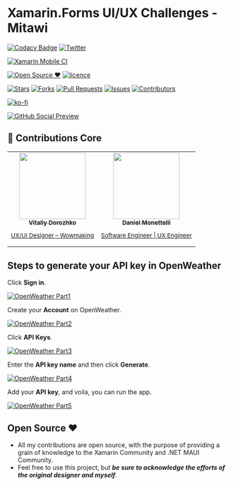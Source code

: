 # Xamarin.Forms UI/UX Challenges - Mitawi

[![Codacy Badge](https://api.codacy.com/project/badge/Grade/3f6e895c980848fa9aad033f53dad161)](https://app.codacy.com/gh/danielmonettelli/Mitawi?utm_source=github.com&utm_medium=referral&utm_content=danielmonettelli/Mitawi&utm_campaign=Badge_Grade_Settings)
[![Twitter](https://img.shields.io/twitter/follow/DaniMonettelli.svg?style=social)](https://twitter.com/DaniMonettelli)

[![Xamarin Mobile CI](https://github.com/danimonettelli/Mitawi/actions/workflows/mobile.yml/badge.svg)](https://github.com/danimonettelli/Mitawi/actions/workflows/mobile.yml)

[![Open Source ❤](https://badges.frapsoft.com/os/v1/open-source.svg?v=103)](#open-source-)  [![licence](https://img.shields.io/badge/license-MIT-blue.svg?style=flat-square)](https://github.com/danimonettelli/Mitawi/blob/main/LICENSE)

[![Stars](https://img.shields.io/github/stars/danimonettelli/Mitawi)](https://github.com/danimonettelli/Mitawi/stargazers) [![Forks](https://img.shields.io/github/forks/danimonettelli/Mitawi)](https://github.com/danimonettelli/Mitawi/network/members) [![Pull Requests](https://img.shields.io/github/issues-pr/danimonettelli/Mitawi)](https://github.com/danimonettelli/Mitawi/pulls) [![Issues](https://img.shields.io/github/issues/danimonettelli/Mitawi)](https://github.com/danimonettelli/Mitawi/issues) [![Contributors](https://img.shields.io/github/contributors/danimonettelli/Mitawi?color=2b9348)](https://github.com/danimonettelli/Mitawi/graphs/contributors)

[![ko-fi](https://ko-fi.com/img/githubbutton_sm.svg)](https://ko-fi.com/A0A49B3UQ)

[![GitHub Social Preview](https://raw.githubusercontent.com/danimonettelli/Mitawi/main/Assets/Mitawi_GitHub_Social_Preview.png)](#GitHub-Social-Preview)

## 👥 Contributions Core

<table>
 <tbody>
  <tr>
    <td align="center" valign="top">
      <a href="https://www.linkedin.com/in/vitaliy-dorozhko-985767118/">
        <img width="150" src="https://raw.githubusercontent.com/danimonettelli/Mitawi/main/Assets/Vitaliy_Dorozhko.jpg"/><br>
        <sub>
          <b>Vitaliy Dorozhko</b>
          <br>
          <p>UX/UI Designer – Wowmaking</p>
        </sub>
      </a>
    </td>
     <td align="center" valign="top">
      <a href="https://www.linkedin.com/in/danimonettelli/">
        <img width="150" src="https://github.com/danimonettelli.png"/><br>
        <sub>
          <b>Daniel Monettelli</b>
          <br>
          <p>Software Engineer | UX Engineer</p>
        </sub>
      </a>
    </td>
  </tr>
  </tbody>
</table>

## Steps to generate your API key in OpenWeather

Click **Sign in**.

[![OpenWeather Part1](https://raw.githubusercontent.com/danimonettelli/Mitawi/main/Assets/OpenWeather_Part1.jpg)](#OpenWeather-Part1)

Create your **Account** on OpenWeather.

[![OpenWeather Part2](https://raw.githubusercontent.com/danimonettelli/Mitawi/main/Assets/OpenWeather_Part2.jpg)](#OpenWeather-Part2)

Click **API Keys**.

[![OpenWeather Part3](https://raw.githubusercontent.com/danimonettelli/Mitawi/main/Assets/OpenWeather_Part3.jpg)](#OpenWeather-Part3)

Enter the **API key name** and then click **Generate**.

[![OpenWeather Part4](https://raw.githubusercontent.com/danimonettelli/Mitawi/main/Assets/OpenWeather_Part4.jpg)](#OpenWeather-Part4)

Add your **API key**, and voila, you can run the app.

[![OpenWeather Part5](https://raw.githubusercontent.com/danimonettelli/Mitawi/main/Assets/OpenWeather_Part5.jpg)](#OpenWeather-Part5)

## Open Source ❤

- All my contributions are open source, with the purpose of providing a grain of knowledge to the Xamarin Community and .NET MAUI Community.
- Feel free to use this project, but ***be sure to acknowledge the efforts of the original designer and myself***.
